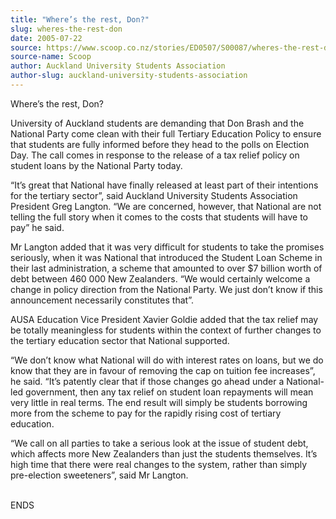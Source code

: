 ```yaml
---
title: "Where’s the rest, Don?"
slug: wheres-the-rest-don
date: 2005-07-22
source: https://www.scoop.co.nz/stories/ED0507/S00087/wheres-the-rest-don.htm
source-name: Scoop
author: Auckland University Students Association
author-slug: auckland-university-students-association
---
```


<p>Where’s the rest, Don?</p>

<p>University of Auckland students are
demanding that Don Brash and the National Party come clean
with their full Tertiary Education Policy to ensure that
students are fully informed before they head to the polls on
Election Day. The call comes in response to the release of a
tax relief policy on student loans by the National Party
today.</p>

<p>“It’s great that National have finally released at
least part of their intentions for the tertiary sector”,
said Auckland University Students Association President Greg
Langton. “We are concerned, however, that National are not
telling the full story when it comes to the costs that
students will have to pay” he said.</p>

<p>Mr Langton added that
it was very difficult for students to take the promises
seriously, when it was National that introduced the Student
Loan Scheme in their last administration, a scheme that
amounted to over $7 billion worth of debt between 460 000
New Zealanders. “We would certainly welcome a change in
policy direction from the National Party. We just don’t know
if this announcement necessarily constitutes that”.<p>

<p>AUSA
Education Vice President Xavier Goldie added that the tax
relief may be totally meaningless for students within the
context of further changes to the tertiary education sector
that National supported.<p>

<p>“We don’t know what National
will do with interest rates on loans, but we do know that
they are in favour of removing the cap on tuition fee
increases”, he said. “It’s patently clear that if those
changes go ahead under a National-led government, then any
tax relief on student loan repayments will mean very little
in real terms. The end result will simply be students
borrowing more from the scheme to pay for the rapidly rising
cost of tertiary education.<p>

<p>“We call on all parties to
take a serious look at the issue of student debt, which
affects more New Zealanders than just the students
themselves. It’s high time that there were real changes to
the system, rather than simply pre-election sweeteners”,
said Mr
Langton.</p>

<p><br>ENDS<p>
         